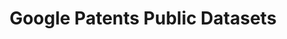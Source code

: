 ---
api_or_bulk_downloads: API, Bulk export
bigquery: https://console.cloud.google.com/bigquery?p=patents-public-data&d=patents&page=dataset
citation: “Google Patents Public Data” by IFI CLAIMS Patent Services and Google, used
  under CC BY 4.0
code: 'patent analysis sample code: https://github.com/google/patents-public-data,
  source code not accessible'
contributors:
- Google Patents
cost: None
description: Worldwide (100+ countries) bibliographic and USPTO full-text, available
  via BigQuery. Provided by IFI CLAIMS Patent Services, a worldwide bibliographic
  and US full-text dataset of patent publications. Updated quarterly.
documentation: https://cloud.google.com/blog/topics/public-datasets/google-patents-public-datasets-connecting-public-paid-and-private-patent-data
last_edit: Sun, 22 Oct 2023 03:10:23 GMT
location: https://console.cloud.google.com/marketplace/details/google_patents_public_datasets/google-patents-public-data
maintained_by: Google Patents https://patents.google.com/
open_access: 'TRUE'
record_creation_timestamp: 12/6/2020 17:20:46
schema_fields:
- application_kind
- family_id
- fi
- child
- uspc
- kind_code
- spif_application_number
- priority_claim
- description_localized_html
- citation
- publication_date
- claims_localized_html
- ipc
- assignee
- assignee_harmonized
- locarno
- parent
- abstract_localized
- spif_publication_number
- pct_number
- title_localized
- entity_status
- art_unit
- inventor_harmonized
- application_number
- application_number_formatted
- cpc
- claims_localized
- country_code
- grant_date
- examiner
- filing_date
- fterm
- publication_number
- priority_date
- description_localized
- inventor
shortname: google_patents_public
superseded_by: Fri, 25 Feb 2022 23:34:33 GMT
tags:
- Google Patents
terms_of_use: CC BY 4.0, requires subscription to query API
timeframe: 1834-present (quarterly)
title: Google Patents Public Datasets
uuid: d24e8a7e-7d27-4280-9d85-c6598a1b9b8e
versioning: 'TRUE'
---